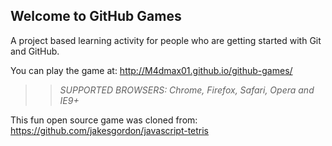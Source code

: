 ## Welcome to GitHub Games

A project based learning activity for people who are getting started with Git and GitHub.

You can play the game at: http://M4dmax01.github.io/github-games/

>> _*SUPPORTED BROWSERS*: Chrome, Firefox, Safari, Opera and IE9+_

This fun open source game was cloned from: https://github.com/jakesgordon/javascript-tetris
